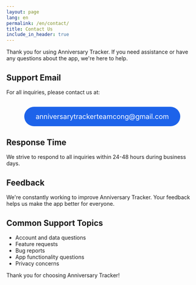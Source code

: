 ```yaml
---
layout: page
lang: en
permalink: /en/contact/
title: Contact Us
include_in_header: true
---
```


Thank you for using Anniversary Tracker. If you need assistance or have any questions about the app, we're here to help.

## Support Email

For all inquiries, please contact us at:

<div style="text-align: center; margin: 30px 0;">
  <a href="mailto:anniversarytrackerteamcong@gmail.com" style="display: inline-block; background-color: #1d63ea; color: white; padding: 15px 30px; border-radius: 30px; text-decoration: none; font-size: 18px;">
    <i class="fas fa-envelope"></i> anniversarytrackerteamcong@gmail.com
  </a>
</div>

## Response Time

We strive to respond to all inquiries within 24-48 hours during business days.

## Feedback

We're constantly working to improve Anniversary Tracker. Your feedback helps us make the app better for everyone.

## Common Support Topics

* Account and data questions
* Feature requests
* Bug reports
* App functionality questions
* Privacy concerns

Thank you for choosing Anniversary Tracker! 